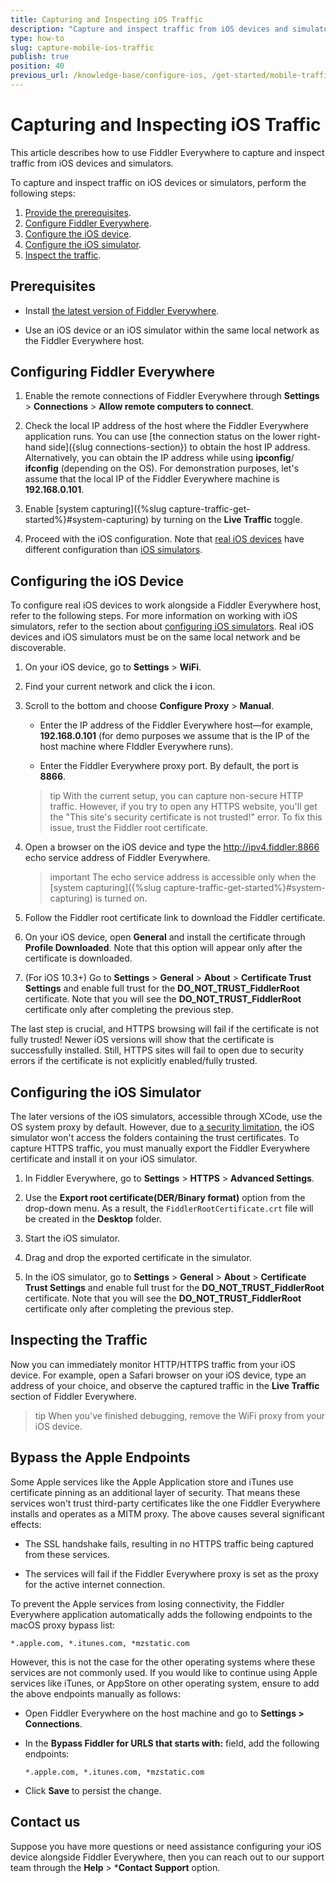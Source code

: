 ```yaml
---
title: Capturing and Inspecting iOS Traffic
description: "Capture and inspect traffic from iOS devices and simulators while using the Fiddler Everywhere web-debugging HTTP-proxy tool."
type: how-to
slug: capture-mobile-ios-traffic
publish: true
position: 40
previous_url: /knowledge-base/configure-ios, /get-started/mobile-traffic/configure-ios, /get-started/traffic/configure-ios
---
```


# Capturing and Inspecting iOS Traffic

This article describes how to use Fiddler Everywhere to capture and inspect traffic from iOS devices and simulators.

To capture and inspect traffic on iOS devices or simulators, perform the following steps:

1. [Provide the prerequisites](#prerequisites).
1. [Configure Fiddler Everywhere](#configuring-fiddler-everywhere).
1. [Configure the iOS device](#configuring-the-ios-device).
1. [Configure the iOS simulator](#configuring-the-ios-simulator).
1. [Inspect the traffic](#inspecting-the-browser-traffic).

## Prerequisites

- Install [the latest version of Fiddler Everywhere](https://www.telerik.com/download/fiddler-everywhere).

- Use an iOS device or an iOS simulator within the same local network as the Fiddler Everywhere host.

## Configuring Fiddler Everywhere

1. Enable the remote connections of Fiddler Everywhere through **Settings** > **Connections** > **Allow remote computers to connect**.

1. Check the local IP address of the host where the Fiddler Everywhere application runs. You can use [the connection status on the lower right-hand side]({slug connections-section}) to obtain the host IP address. Alternatively, you can obtain the IP address while using  **ipconfig**/ **ifconfig** (depending on the OS).  For demonstration purposes, let's assume that the local IP of the Fiddler Everywhere machine is **192.168.0.101**.

1. Enable [system capturing]({%slug capture-traffic-get-started%}#system-capturing) by turning on the **Live Traffic** toggle.

1. Proceed with the iOS configuration. Note that [real iOS devices](#configure-the-ios-device) have different configuration than [iOS simulators](#configure-the-ios-simulator).

## Configuring the iOS Device

To configure real iOS devices to work alongside a Fiddler Everywhere host, refer to the following steps. For more information on working with iOS simulators, refer to the section about [configuring iOS simulators](#configure-the-ios-simulator). Real iOS devices and iOS simulators must be on the same local network and be discoverable.


1. On your iOS device, go to **Settings** > **WiFi**.

1. Find your current network and click the **i** icon.

1. Scroll to the bottom and choose **Configure Proxy** > **Manual**.

     - Enter the IP address of the Fiddler Everywhere host&mdash;for example, **192.168.0.101** (for demo purposes we assume that is the IP of the host machine where FIddler Everywhere runs).

     - Enter the Fiddler Everywhere proxy port. By default, the port is **8866**.

    >tip With the current setup, you can capture non-secure HTTP traffic. However, if you try to open any HTTPS website, you'll get the "This site's security certificate is not trusted!" error. To fix this issue, trust the Fiddler root certificate.

1. Open a browser on the iOS device and type the http://ipv4.fiddler:8866 echo service address of Fiddler Everywhere. 

    >important The echo service address is accessible only when the [system capturing]({%slug capture-traffic-get-started%}#system-capturing) is turned on.

1. Follow the Fiddler root certificate link to download the Fiddler certificate.

1. On your iOS device, open **General** and install the certificate through **Profile Downloaded**. Note that this option will appear only after the certificate is downloaded.

1. (For iOS 10.3+) Go to **Settings** > **General** > **About** > **Certificate Trust Settings** and enable full trust for the **DO_NOT_TRUST_FiddlerRoot** certificate. Note that you will see the **DO_NOT_TRUST_FiddlerRoot** certificate only after completing the previous step.

The last step is crucial, and HTTPS browsing will fail if the certificate is not fully trusted! Newer iOS versions will show that the certificate is successfully installed. Still, HTTPS sites will fail to open due to security errors if the certificate is not explicitly enabled/fully trusted.


## Configuring the iOS Simulator

The later versions of the iOS simulators, accessible through XCode, use the OS system proxy by default. However, due to [a security limitation](https://developer.apple.com/forums/thread/124056), the iOS simulator won't access the folders containing the trust certificates. To capture HTTPS traffic, you must manually export the Fiddler Everywhere certificate and install it on your iOS simulator.


1. In Fiddler Everywhere, go to **Settings** > **HTTPS** > **Advanced Settings**.

1. Use the **Export root certificate(DER/Binary format)** option from the drop-down menu. As a result, the `FiddlerRootCertificate.crt` file will be created in the **Desktop** folder.

1. Start the iOS simulator.

1. Drag and drop the exported certificate in the simulator.

1. In the iOS simulator, go to **Settings** > **General** > **About** > **Certificate Trust Settings** and enable full trust for the **DO_NOT_TRUST_FiddlerRoot** certificate. Note that you will see the **DO_NOT_TRUST_FiddlerRoot** certificate only after completing the previous step.

## Inspecting the Traffic

Now you can immediately monitor HTTP/HTTPS traffic from your iOS device. For example, open a Safari browser on your iOS device, type an address of your choice, and observe the captured traffic in the **Live Traffic** section of Fiddler Everywhere.

>tip When you've finished debugging, remove the WiFi proxy from your iOS device.

## Bypass the Apple Endpoints

Some Apple services like the Apple Application store and iTunes use certificate pinning as an additional layer of security. That means these services won't trust third-party certificates like the one Fiddler Everywhere installs and operates as a MITM proxy. The above causes several significant effects:  

- The SSL handshake fails, resulting in no HTTPS traffic being captured from these services.

- The services will fail if the Fiddler Everywhere proxy is set as the proxy for the active internet connection.

To prevent the Apple services from losing connectivity, the Fiddler Everywhere application automatically adds the following endpoints to the macOS proxy bypass list:

```
*.apple.com, *.itunes.com, *mzstatic.com
```

However, this is not the case for the other operating systems where these services are not commonly used. If you would like to continue using Apple services like iTunes, or AppStore on other operating system, ensure to add the above endpoints manually as follows:

- Open Fiddler Everywhere on the host machine and go to **Settings > Connections**.

- In the **Bypass Fiddler for URLS that starts with:** field, add the following endpoints:

    ```
    *.apple.com, *.itunes.com, *mzstatic.com
    ```

- Click **Save** to persist the change.


## Contact us

Suppose you have more questions or need assistance configuring your iOS device alongside Fiddler Everywhere, then you can reach out to our support team through the **Help** > ***Contact Support** option.